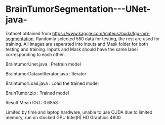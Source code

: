 # BrainTumorSegmentation---UNet-java-

Dataset obtained from https://www.kaggle.com/mateuszbuda/lgg-mri-segmentation.
Randomly selected 550 data for testing, the rest are used for training. All images are seperated into inputs and Mask folder for both testing and training. Inputs and Mask should have the same label corresponding to each other.

BraintumorUnet.java : Pretrain model

BraintumorDatasetIterator.java : Iterator

BraintumorLoad.java : Load the trained model

BrainTumor.zip : Trained model

Result
Mean IOU : 0.6853

Limited by time and laptop hardware, unable to use CUDA due to limited memory, run on stocked GPU Intel(R) HD Graphics 4600
